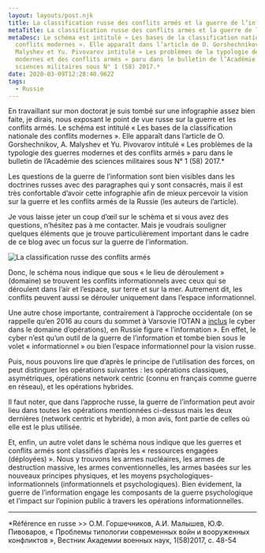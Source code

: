```yaml
---
layout: layouts/post.njk
title: La classification russe des conflits armés et la guerre de l’information
metaTitle: La classification russe des conflits armés et la guerre de l’information
metaDesc: Le schéma est intitulé « Les bases de la classification nationale des
  conflits modernes ». Elle apparaît dans l’article de O. Gorshechnikov, A.
  Malyshev et Yu. Pivovarov intitulé « Les problèmes de la typologie des guerres
  modernes et des conflits armés » paru dans le bulletin de l’Académie des
  sciences militaires sous N° 1 (58) 2017.*
date: 2020-03-09T12:28:40.962Z
tags:
  - Russie
---
```

En travaillant sur mon doctorat je suis tombé sur une infographie assez bien faite, je dirais, nous exposant le point de vue russe sur la guerre et les conflits armés. Le schéma est intitulé « Les bases de la classification nationale des conflits modernes ». Elle apparaît dans l’article de O. Gorshechnikov, A. Malyshev et Yu. Pivovarov intitulé « Les problèmes de la typologie des guerres modernes et des conflits armés » paru dans le bulletin de l’Académie des sciences militaires sous N° 1 (58) 2017.*

Les questions de la guerre de l’information sont bien visibles dans les doctrines russes avec des paragraphes qui y sont consacrés, mais il est très confortable d’avoir cette infographie afin de mieux percevoir la vision sur la guerre et les conflits armés de la Russie (les auteurs de l’article).

Je vous laisse jeter un coup d’œil sur le schèma et si vous avez des questions, n’hésitez pas à me contacter. Mais je voudrais souligner quelques éléments que je trouve particulièrement important dans le cadre de ce blog avec un focus sur la guerre de l’information.

![La classification russe des conflits armés](/images/classification-des-conflits-russie.jpg)

Donc, le schéma nous indique que sous « le lieu de déroulement » (domaine) se trouvent les conflits informationnels avec ceux qui se déroulent dans l’air et l’espace, sur terre et sur la mer. Autrement dit, les conflits peuvent aussi se dérouler uniquement dans l’espace informationnel.

Une autre chose importante, contrairement à l’approche occidentale (on se rappelle qu’en 2016 au cours du sommet à Varsovie l’OTAN a [inclus](https://www.nato.int/cps/en/natohq/official_texts_133169.htm?selectedLocale=fr) le cyber dans le domaine d’opérations), en Russie figure « l’information ». En effet, le cyber n’est qu’un outil de la guerre de l’information et tombe bien sous le volet « informationnel » ou bien l’espace informationnel pour la vision russe.

Puis, nous pouvons lire que d’après le principe de l’utilisation des forces, on peut distinguer les opérations suivantes : les opérations classiques, asymétriques, opérations network centric (connu en français comme guerre en réseau), et les opérations hybrides.

Il faut noter, que dans l’approche russe, la guerre de l’information peut avoir lieu dans toutes les opérations mentionnées ci-dessus mais les deux dernières (network centric et hybride), à mon avis, font partie de celles où elle est le plus utilisée.

Et, enfin, un autre volet dans le schéma nous indique que les guerres et conflits armés sont classifiés d’après les « ressources engagées (déployées) ». Nous y trouvons les armes nucléaires, les armes de destruction massive, les armes conventionnelles, les armes basées sur les nouveaux principes physiques, et les moyens psychologiques-informationnels (informationnels et psychologiques). Bien évidement, la guerre de l’information engage les composants de la guerre psychologique et l’impact sur l’opinion public à travers les opérations informationnelles.

---

*Référence en russe >> О.М. Горшечников, А.И. Малышев, Ю.Ф. Пивоваров, « Проблемы типологии современных войн и вооруженных конфликтов », Вестник Академии военных наук, 1(58)2017, с. 48-54